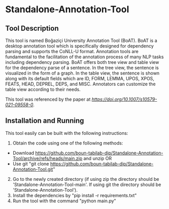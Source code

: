 # Standalone-Annotation-Tool

## Tool Description

This tool is named Boğaziçi University Annotation Tool (BoAT). BoAT is a desktop annotation tool which is specifically designed for dependency parsing and supports the CoNLL-U format. Annotation tools are fundamental to the facilitation of the annotation process of many NLP tasks including dependency parsing. BoAT offers both tree view and table view for the dependency parse of a sentence. In the tree view, the sentence is visualized in the form of a graph. In the table view, the sentence is shown along with its default fields which are ID, FORM, LEMMA, UPOS, XPOS, FEATS, HEAD, DEPREL, DEPS, and MISC. Annotators can customize the table view according to their needs.

This tool was referenced by the paper at _https://doi.org/10.1007/s10579-021-09558-0_.

## Installation and Running

This tool easily can be built with the following instructions:

1. Obtain the code using one of the following methods:
* Download https://github.com/boun-tabilab-dip/Standalone-Annotation-Tool/archive/refs/heads/main.zip and unzip
OR
* Use git "git clone https://github.com/boun-tabilab-dip/Standalone-Annotation-Tool.git"
2. Go to the newly created directory (if using zip the directory should be 'Standalone-Annotation-Tool-main'. If using git the directory should be 'Standalone-Annotation-Tool').
3. Install the dependencies by "pip install -r requirements.txt"
4. Run the tool with the command "python main.py"
